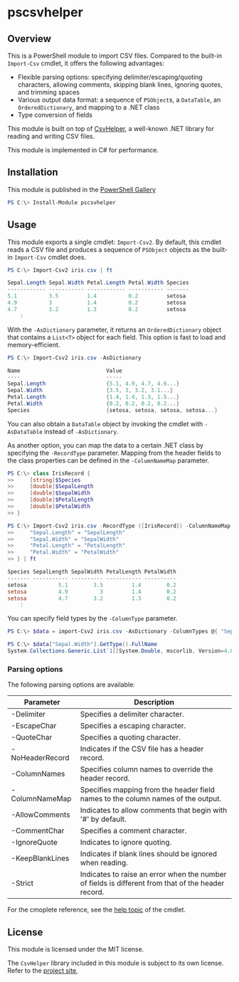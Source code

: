# pscsvhelper

## Overview

This is a PowerShell module to import CSV files. Compared to the built-in `Import-Csv` cmdlet, it offers the following advantages:

- Flexible parsing options: specifying delimiter/escaping/quoting characters, allowing comments, skipping blank lines, ignoring quotes, and trimming spaces
- Various output data format: a sequence of `PSObject`s, a `DataTable`, an `OrderedDictionary`, and mapping to a .NET class
- Type conversion of fields

This module is built on top of [CsvHelper](https://joshclose.github.io/CsvHelper/), a well-known .NET library for reading and writing CSV files.

This module is implemented in C# for performance.

## Installation

This module is published in the [PowerShell Gallery](https://powershellgaallery.com/pscvshelper)

```PowerShell
PS C:\> Install-Module pscsvhelper
```

## Usage

This module exports a single cmdlet: `Import-Csv2`. By default, this cmdlet reads a CSV file and produces a sequence of `PSObject` objects as the built-in `Import-Csv` cmdlet does.

```PowerShell
PS C:\> Import-Csv2 iris.csv | ft

Sepal.Length Sepal.Width Petal.Length Petal.Width Species
------------ ----------- ------------ ----------- -------
5.1          3.5         1.4          0.2         setosa
4.9          3           1.4          0.2         setosa
4.7          3.2         1.3          0.2         setosa
    :
```

With the `-AsDictionary` parameter, it returns an `OrderedDictionary` object that contains a `List<T>` object for each field. This option is fast to load and memory-efficient.

```PowerShell
PS C:\> Import-Csv2 iris.csv -AsDictionary

Name                           Value
----                           -----
Sepal.Length                   {5.1, 4.9, 4.7, 4.6...}
Sepal.Width                    {3.5, 3, 3.2, 3.1...}
Petal.Length                   {1.4, 1.4, 1.3, 1.5...}
Petal.Width                    {0.2, 0.2, 0.2, 0.2...}
Species                        {setosa, setosa, setosa, setosa...}
```

You can also obtain a `DataTable` object by invoking the cmdlet with `-AsDataTable` instead of `-AsDictionary`.

As another option, you can map the data to a certain .NET class by specifying the `-RecordType` parameter. Mapping from the header fields to the class properties can be defined in the `-ColumnNameMap` parameter.

```PowerShell
PS C:\> class IrisRecord {
>>     [string]$Species
>>     [double]$SepalLength
>>     [double]$SepalWidth
>>     [double]$PetalLength
>>     [double]$PetalWidth
>> }

PS C:\> Import-Csv2 iris.csv -RecordType ([IrisRecord]) -ColumnNameMap @{
>>     "Sepal.Length" = "SepalLength"
>>     "Sepal.Width" = "SepalWidth"
>>     "Petal.Length" = "PetalLength"
>>     "Petal.Width" = "PetalWidth"
>> } | ft

Species SepalLength SepalWidth PetalLength PetalWidth
------- ----------- ---------- ----------- ----------
setosa          5.1        3.5         1.4        0.2
setosa          4.9          3         1.4        0.2
setosa          4.7        3.2         1.3        0.2
    :
```

You can specify field types by the `-ColumnType` parameter.

```PowerShell
PS C:\> $data = import-Csv2 iris.csv -AsDictionary -ColumnTypes @{ "Sepal.Width" = [double] }

PS C:\> $data["Sepal.Width"].GetType().FullName
System.Collections.Generic.List`1[[System.Double, mscorlib, Version=4.0.0.0, Culture=neutral, PublicKeyToken=b77a5c561934e089]]
```

### Parsing options

The following parsing options are available:

|Parameter|Description|
|---------|-----------|
|-Delimiter|Specifies a delimiter character.|
|-EscapeChar|Specifies a escaping character.|
|-QuoteChar|Specifies a quoting character.|
|-NoHeaderRecord|Indicates if the CSV file has a header record.|
|-ColumnNames|Specifies column names to override the header record.|
|-ColumnNameMap|Specifies mapping from the header field names to the column names of the output.|
|-AllowComments|Indicates to allow comments that begin with '#' by default.|
|-CommentChar|Specifies a comment character.|
|-IgnoreQuote|Indicates to ignore quoting.|
|-KeepBlankLines|Indicates if blank lines should be ignored when reading.|
|-Strict|Indicates to raise an error when the number of fields is different from that of the header record.|

For the cmoplete reference, see the [help topic](https://github.com/horker/pscsvhelper/blob/docs/Import-Csv2.md) of the cmdlet.

## License

This module is licensed under the MIT license.

The `CsvHelper` library included in this module is subject to its own license. Refer to the [project site](https://joshclose.github.io/CsvHelper/),
